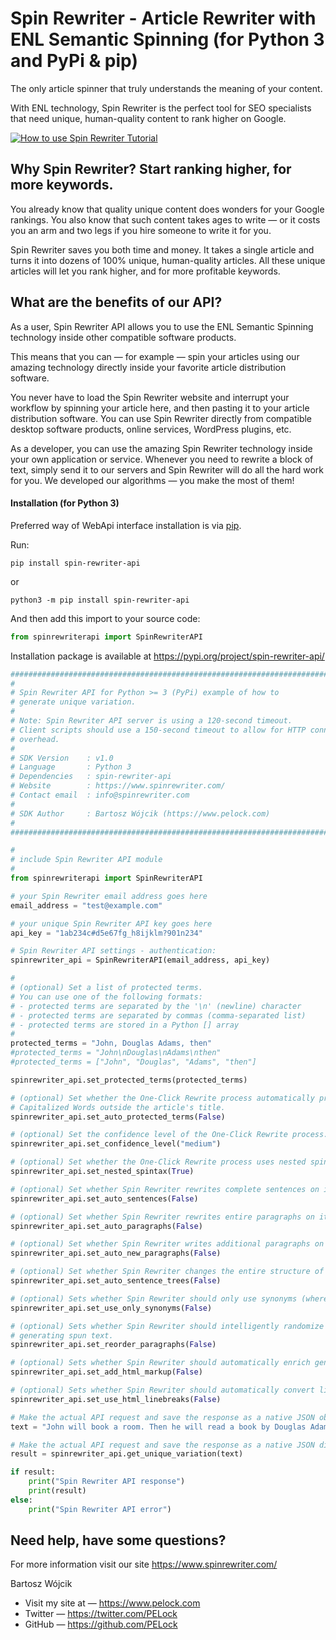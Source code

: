 # Spin Rewriter - Article Rewriter with ENL Semantic Spinning (for Python 3 and PyPi & pip)

The only article spinner that truly understands the meaning of your content.

With ENL technology, Spin Rewriter is the perfect tool for SEO specialists that need unique, human-quality content to rank higher on Google.

[![How to use Spin Rewriter Tutorial](https://img.youtube.com/vi/hIZgag6ChhA/0.jpg)](https://www.youtube.com/watch?v=hIZgag6ChhA)

## Why Spin Rewriter? Start ranking higher, for more keywords.

You already know that quality unique content does wonders for your Google rankings. You also know that such content takes ages to write — or it costs you an arm and two legs if you hire someone to write it for you.

Spin Rewriter saves you both time and money. It takes a single article and turns it into dozens of 100% unique, human-quality articles. All these unique articles will let you rank higher, and for more profitable keywords.

## What are the benefits of our API?

As a user, Spin Rewriter API allows you to use the ENL Semantic Spinning technology inside other compatible software products.

This means that you can — for example — spin your articles using our amazing technology directly inside your favorite article distribution software.

You never have to load the Spin Rewriter website and interrupt your workflow by spinning your article here, and then pasting it to your article distribution software. You can use Spin Rewriter directly from compatible desktop software products, online services, WordPress plugins, etc.

As a developer, you can use the amazing Spin Rewriter technology inside your own application or service. Whenever you need to rewrite a block of text, simply send it to our servers and Spin Rewriter will do all the hard work for you. We developed our algorithms — you make the most of them!

#### Installation (for Python 3)

Preferred way of WebApi interface installation is via [pip](https://pypi.org/project/pip/).

Run:

```
pip install spin-rewriter-api
```

or 

```
python3 -m pip install spin-rewriter-api
```

And then add this import to your source code:

```python
from spinrewriterapi import SpinRewriterAPI
```

Installation package is available at https://pypi.org/project/spin-rewriter-api/


```python
###############################################################################
#
# Spin Rewriter API for Python >= 3 (PyPi) example of how to
# generate unique variation.
#
# Note: Spin Rewriter API server is using a 120-second timeout.
# Client scripts should use a 150-second timeout to allow for HTTP connection
# overhead.
#
# SDK Version    : v1.0
# Language       : Python 3
# Dependencies   : spin-rewriter-api
# Website        : https://www.spinrewriter.com/
# Contact email  : info@spinrewriter.com
#
# SDK Author     : Bartosz Wójcik (https://www.pelock.com)
#
###############################################################################

#
# include Spin Rewriter API module
#
from spinrewriterapi import SpinRewriterAPI

# your Spin Rewriter email address goes here
email_address = "test@example.com"

# your unique Spin Rewriter API key goes here
api_key = "1ab234c#d5e67fg_h8ijklm?901n234"

# Spin Rewriter API settings - authentication:
spinrewriter_api = SpinRewriterAPI(email_address, api_key)

#
# (optional) Set a list of protected terms.
# You can use one of the following formats:
# - protected terms are separated by the '\n' (newline) character
# - protected terms are separated by commas (comma-separated list)
# - protected terms are stored in a Python [] array
#
protected_terms = "John, Douglas Adams, then"
#protected_terms = "John\nDouglas\nAdams\nthen"
#protected_terms = ["John", "Douglas", "Adams", "then"]

spinrewriter_api.set_protected_terms(protected_terms)

# (optional) Set whether the One-Click Rewrite process automatically protects
# Capitalized Words outside the article's title.
spinrewriter_api.set_auto_protected_terms(False)

# (optional) Set the confidence level of the One-Click Rewrite process.
spinrewriter_api.set_confidence_level("medium")

# (optional) Set whether the One-Click Rewrite process uses nested spinning syntax (multi-level spinning) or not.
spinrewriter_api.set_nested_spintax(True)

# (optional) Set whether Spin Rewriter rewrites complete sentences on its own.
spinrewriter_api.set_auto_sentences(False)

# (optional) Set whether Spin Rewriter rewrites entire paragraphs on its own.
spinrewriter_api.set_auto_paragraphs(False)

# (optional) Set whether Spin Rewriter writes additional paragraphs on its own.
spinrewriter_api.set_auto_new_paragraphs(False)

# (optional) Set whether Spin Rewriter changes the entire structure of phrases and sentences.
spinrewriter_api.set_auto_sentence_trees(False)

# (optional) Sets whether Spin Rewriter should only use synonyms (where available) when generating spun text.
spinrewriter_api.set_use_only_synonyms(False)

# (optional) Sets whether Spin Rewriter should intelligently randomize the order of paragraphs and lists when
# generating spun text.
spinrewriter_api.set_reorder_paragraphs(False)

# (optional) Sets whether Spin Rewriter should automatically enrich generated articles with headings, bulpoints, etc.
spinrewriter_api.set_add_html_markup(False)

# (optional) Sets whether Spin Rewriter should automatically convert line-breaks to HTML tags.
spinrewriter_api.set_use_html_linebreaks(False)

# Make the actual API request and save the response as a native JSON object.
text = "John will book a room. Then he will read a book by Douglas Adams."

# Make the actual API request and save the response as a native JSON dictionary or False on error
result = spinrewriter_api.get_unique_variation(text)

if result:
    print("Spin Rewriter API response")
    print(result)
else:
    print("Spin Rewriter API error")
```

## Need help, have some questions?

For more information visit our site https://www.spinrewriter.com/

Bartosz Wójcik

* Visit my site at — https://www.pelock.com
* Twitter — https://twitter.com/PELock
* GitHub — https://github.com/PELock